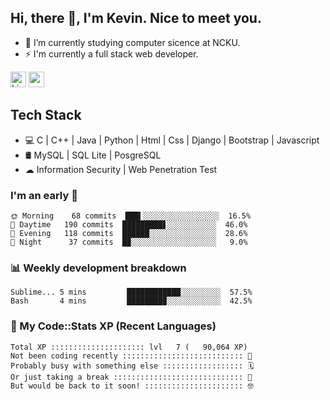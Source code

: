 ## Hi, there 👋, I'm Kevin. Nice to meet you.

- 🌱 I’m currently studying computer sicence at NCKU.
- ⚡ I'm currently a full stack web developer.

<a href="https://www.linkedin.com/in/kevin12686/"><img alt="LinkedIn" src="https://img.shields.io/badge/linkedin%20-%230077B5.svg?&style=for-the-badge&logo=linkedin&logoColor=white" height=25></a>
<a href="https://www.instagram.com/kevin12686/"><img src="https://img.shields.io/badge/instagram-3f729b?&style=for-the-badge&logo=instagram&logoColor=white" height=25></a>

## Tech Stack

* 💻 C | C++ | Java | Python | Html | Css | Django | Bootstrap | Javascript
* 🛢️ MySQL | SQL Lite | PosgreSQL
* ☁ Information Security | Web Penetration Test

### I'm an early 🐤

<!-- early_bird start -->

```text
🌞 Morning    68 commits  ███▍░░░░░░░░░░░░░░░░░  16.5%
🌆 Daytime   190 commits  █████████▋░░░░░░░░░░░  46.0%
🌃 Evening   118 commits  ██████░░░░░░░░░░░░░░░  28.6%
🌙 Night      37 commits  █▉░░░░░░░░░░░░░░░░░░░   9.0%
```

<!-- early_bird end -->

### 📊 Weekly development breakdown

<!-- code_time start -->

```text
Sublime... 5 mins         ████████████░░░░░░░░░  57.5%
Bash       4 mins         ████████▉░░░░░░░░░░░░  42.5%
```

<!-- code_time end -->

### 🧰 My Code::Stats XP (Recent Languages)

<!-- codestats start -->

```text
Total XP ::::::::::::::::::::: lvl   7 (   90,064 XP) 
Not been coding recently ::::::::::::::::::::::::::: 🙈
Probably busy with something else :::::::::::::::::: 🗓
Or just taking a break ::::::::::::::::::::::::::::: 🌴
But would be back to it soon! :::::::::::::::::::::: 🤓
```

<!-- codestats end -->
